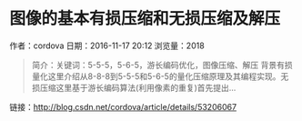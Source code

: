 # 图像的基本有损压缩和无损压缩及解压
作者：cordova
日期：2016-11-17 20:12
浏览量：2018
> 简介：关键词：5-5-5，5-6-5，游长编码优化，图像压缩、解压
背景有损量化这里介绍从8-8-8到5-5-5和5-6-5的量化压缩原理及其编程实现。无损压缩这里基于游长编码算法(利用像素的重复)首先提出...

 链接：http://blog.csdn.net/cordova/article/details/53206067

